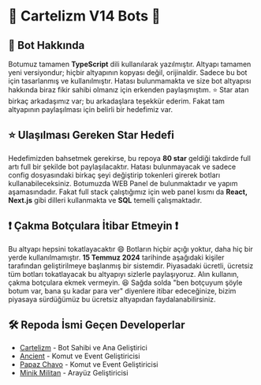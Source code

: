 # 🎉 Cartelizm V14 Bots 🎉

## 🤖 Bot Hakkında

Botumuz tamamen **TypeScript** dili kullanılarak yazılmıştır. Altyapı tamamen yeni versiyondur; hiçbir altyapının kopyası değil, orijinaldir. Sadece bu bot için tasarlanmış ve kullanılmıştır. Hatası bulunmamakta ve size bot altyapısı hakkında biraz fikir sahibi olmanız için erkenden paylaşmıştım. ⭐️ Star atan birkaç arkadaşımız var; bu arkadaşlara teşekkür ederim. Fakat tam altyapının paylaşılması için belirli bir hedefimiz var.

## ⭐️ Ulaşılması Gereken Star Hedefi

Hedefimizden bahsetmek gerekirse, bu repoya **80 star** geldiği takdirde full artı full bir şekilde bot paylaşılacaktır. Hatası bulunmayacak ve sadece config dosyasındaki birkaç şeyi değiştirip tokenleri girerek botları kullanabileceksiniz. Botumuzda WEB Panel de bulunmaktadır ve yapım aşamasındadır. Fakat full stack çalıştığımız için web panel kısmı da **React, Next.js** gibi dilleri kullanmakta ve **SQL** temelli çalışmaktadır.

## ❗️ Çakma Botçulara İtibar Etmeyin ❗️

Bu altyapı hepsini tokatlayacaktır 😄 Botların hiçbir açığı yoktur, daha hiç bir yerde kullanılmamıştır. **15 Temmuz 2024** tarihinde aşağıdaki kişiler tarafından geliştirilmeye başlanmış bir sistemdir. Piyasadaki ücretli, ücretsiz tüm botları tokatlayacak bu altyapıyı sizlerle paylaşıyoruz. Alın kullanın, çakma botçulara ekmek vermeyin. 😆 Sağda solda "ben botçuyum şöyle botum var, bana şu kadar para ver" diyenlere itibar edeceğinize, bizim piyasaya sürdüğümüz bu ücretsiz altyapıdan faydalanabilirsiniz.

## 🛠️ Repoda İsmi Geçen Developerlar

- [Cartelizm](https://github.com/egecanakincioglu) - Bot Sahibi ve Ana Geliştirici
- [Ancient](https://github.com/Ancienttt) - Komut ve Event Geliştiricisi
- [Papaz Chavo](https://github.com/Papazchavo) - Komut ve Event Geliştiricisi
- [Minik Militan](https://github.com/militancc) - Arayüz Geliştiricisi
